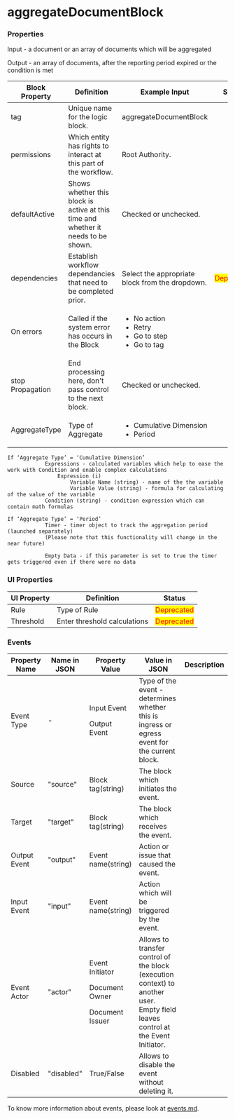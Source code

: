 # aggregateDocumentBlock

### Properties

Input - a document or an array of documents which will be aggregated&#x20;

Output - an array of documents, after the reporting period expired or the condition is met

| Block Property   | Definition                                                                        | Example Input                                                                         | Status                                     |
| ---------------- | --------------------------------------------------------------------------------- | ------------------------------------------------------------------------------------- | ------------------------------------------ |
| tag              | Unique name for the logic block.                                                  | aggregateDocumentBlock                                                                |                                            |
| permissions      | Which entity has rights to interact at this part of the workflow.                 | Root Authority.                                                                       |                                            |
| defaultActive    | Shows whether this block is active at this time and whether it needs to be shown. | Checked or unchecked.                                                                 |                                            |
| dependencies     | Establish workflow dependancies that need to be completed prior.                  | Select the appropriate block from the dropdown.                                       | <mark style="color:red;">Deprecated</mark> |
| On errors        | Called if the system error has occurs in the Block                                | <p></p><ul><li>No action</li><li>Retry</li><li>Go to step</li><li>Go to tag</li></ul> |                                            |
| stop Propagation | End processing here, don't pass control to the next block.                        | Checked or unchecked.                                                                 |                                            |
| AggregateType    | Type of Aggregate                                                                 | <p></p><ul><li>Cumulative Dimension</li><li> Period</li></ul>                         |                                            |

```
If ‘Aggregate Type’ = ‘Cumulative Dimension’
			Expressions - calculated variables which help to ease the work with Condition and enable complex calculations
				Expression (i)
					Variable Name (string) - name of the the variable
					Variable Value (string) - formula for calculating of the value of the variable
			Condition (string) - condition expression which can contain math formulas
		
If ‘Aggregate Type’ = ‘Period’
			Timer - timer object to track the aggregation period (launched separately)
			(Please note that this functionality will change in the near future)

			Empty Data - if this parameter is set to true the timer gets triggered even if there were no data
```

### UI Properties

| UI Property | Definition                   | Status                                     |
| ----------- | ---------------------------- | ------------------------------------------ |
| Rule        | Type of Rule                 | <mark style="color:red;">Deprecated</mark> |
| Threshold   | Enter threshold calculations | <mark style="color:red;">Deprecated</mark> |

### Events

| Property Name | Name in JSON | Property Value                                                    | Value in JSON                                                                                                                   | Description |
| ------------- | ------------ | ----------------------------------------------------------------- | ------------------------------------------------------------------------------------------------------------------------------- | ----------- |
| Event Type    | -            | <p>Input Event</p><p>Output Event</p>                             | Type of the event - determines whether this is ingress or egress event for the current block.                                   |             |
| Source        | "source"     | Block tag(string)                                                 | The block which initiates the event.                                                                                            |             |
| Target        | "target"     | Block tag(string)                                                 | The block which receives the event.                                                                                             |             |
| Output Event  | "output"     | Event name(string)                                                | Action or issue that caused the event.                                                                                          |             |
| Input Event   | "input"      | Event name(string)                                                | Action which will be triggered by the event.                                                                                    |             |
| Event Actor   | "actor"      | <p>Event Initiator</p><p>Document Owner</p><p>Document Issuer</p> | Allows to transfer control of the block (execution context) to another user. Empty field leaves control at the Event Initiator. |             |
| Disabled      | "disabled"   | True/False                                                        | Allows to disable the event without deleting it.                                                                                |             |

To know more information about events, please look at [events.md](events.md "mention").
